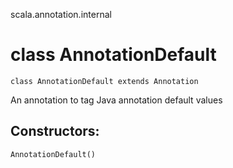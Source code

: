 scala.annotation.internal
# class AnnotationDefault

<pre><code class="language-scala" >class AnnotationDefault extends Annotation</pre></code>
An annotation to tag Java annotation default values

## Constructors:
<pre><code class="language-scala" >AnnotationDefault()</pre></code>

